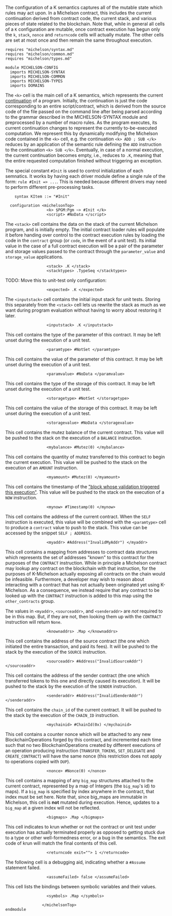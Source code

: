 The configuration of a K semantics captures all of the mutable state which rules
may act upon. In a Michelson contract, this includes the current continuation
derived from contract code, the current stack, and various pieces of state
related to the blockchain. Note that, while in general all cells of a `K`
configuration are mutable, once contract execution has begun only the `k`,
`stack`, `nonce` and `returncode` cells will actually mutate. The other cells
are set at most once and then remain the same throughout execution.

```k
requires "michelson/syntax.md"
requires "michelson/common.md"
requires "michelson/types.md"

module MICHELSON-CONFIG
  imports MICHELSON-SYNTAX
  imports MICHELSON-COMMON
  imports MICHELSON-TYPES
  imports DOMAINS
```

The `<k>` cell is the main cell of a K semantics, which represents the current
[continuation](https://en.wikipedia.org/wiki/Continuation) of a program.
Initially, the continuation is just the code corresponding to an entire
script/contract, which is derived from the source code of the file passed on the
command line after being parsed according to the grammar described in the
MICHELSON-SYNTAX module and preprocessed by a number of macro rules. As the
program executes, its current continuation changes to represent the currently
to-be-executed computation. We represent this by dynamically modifying the
Michelson code contained in the `<k>` cell, e.g. the continuation
`<k> ADD ; SUB </k>` reduces by an application of the semantic rule defining the
`ADD` instruction to the continuation `<k> SUB </k>`. Eventually, in case of a
normal execution, the current continuation becomes empty, i.e., reduces to `.K`,
meaning that the entire requested computation finished without triggering an
exception.

The special constant `#Init` is used to control initialization of each
semnatics. It works by having each driver module define a single rule of the
form: `rule #Init => ...`. This is needed because different drivers may need to
perform different pre-processing tasks.

```k
    syntax KItem ::= "#Init"
```

```k
  configuration <michelsonTop>
                  <k> $PGM:Pgm ~> #Init </k>
                  <script> #NoData </script>
```

The `<stack>` cell contains the data on the stack of the current Michelson
program, and is initially empty. The initial contract loader rules will populate
it before handing over control to the contract execution rules by loading the
code in the `contract` group (or `code`, in the event of a unit test). Its
initial value in the case of a full contract execution will be a pair of the
parameter and storage values passed to the contract through the
`parameter_value` and `storage_value` applications.

```k
                  <stack> .K </stack>
                  <stacktypes> .TypeSeq </stacktypes>
```

TODO: Move this to unit-test only configuration:

```k
                  <expected> .K </expected>
```

The `<inputstack>` cell contains the initial input stack for unit tests. Storing
this separately from the `<stack>` cell lets us rewrite the stack as much as we
want during program evaluation without having to worry about restoring it later.

```k
                  <inputstack> .K </inputstack>
```

This cell contains the type of the parameter of this contract. It may be left
unset during the execution of a unit test.

```k
                  <paramtype> #NotSet </paramtype>
```

This cell contains the value of the parameter of this contract. It may be left
unset during the execution of a unit test.

```k
                  <paramvalue> #NoData </paramvalue>
```

This cell contains the type of the storage of this contract. It may be left
unset during the execution of a unit test.

```k
                  <storagetype> #NotSet </storagetype>
```

This cell contains the value of the storage of this contract. It may be left
unset during the execution of a unit test.

```k
                  <storagevalue> #NoData </storagevalue>
```

This cell contains the mutez balance of the current contract. This value will be
pushed to the stack on the execution of a `BALANCE` instruction.

```k
                  <mybalance> #Mutez(0) </mybalance>
```

This cell contains the quantity of mutez transferred to this contract to begin
the current execution. This value will be pushed to the stack on the execution
of an `AMOUNT` instruction.

```k
                  <myamount> #Mutez(0) </myamount>
```

This cell contains the timestamp of the ["block whose validation triggered this
execution"](https://tezos.gitlab.io/whitedoc/michelson.html). This value will be
pushed to the stack on the execution of a `NOW` instruction.

```k
                  <mynow> #Timestamp(0) </mynow>
```

This cell contains the address of the current contract. When the `SELF`
instruction is executed, this value will be combined with the `<paramtype>` cell
to produce a `contract` value to push to the stack. This value can be accessed
by the snippet `SELF ; ADDRESS`.

[//]: # (Note that next proposal will probably add a SELF_ADDRESS instruction for this: https://gitlab.com/cryptiumlabs/tezos/-/merge_requests/75)

```k
                  <myaddr> #Address("InvalidMyAddr") </myaddr>
```

This cell contains a mapping from addresses to contract data structures which
represents the set of addresses "known" to this contract for the purposes of the
`CONTRACT` instruction. While in principle a Michelson contract may lookup any
contract on the blockchain with that instruction, for the purposes of
K-Michelson actually exposing all contracts on the chain would be infeasible.
Furthermore, a developer may wish to reason about interacting with a contract
that has not actually been originated yet using K-Michelson. As a consequence,
we instead require that any contract to be looked up with the `CONTRACT`
instruction is added to this map using the `other_contracts` group.

The values in `<myaddr>`, `<sourceaddr>`, and `<senderaddr>` are *not* required
to be in this map. But, if they are not, then looking them up with the
`CONTRACT` instruction will return `None`.

```k
                  <knownaddrs> .Map </knownaddrs>
```

This cell contains the address of the source contract (the one which initiated
the entire transaction, and paid its fees). It will be pushed to the stack by
the execution of the `SOURCE` instruction.

```k
                  <sourceaddr> #Address("InvalidSourceAddr") </sourceaddr>
```

This cell contains the address of the sender contract (the one which transferred
tokens to this one and directly caused its execution). It will be pushed to the
stack by the execution of the `SENDER` instruction.

```k
                  <senderaddr> #Address("InvalidSenderAddr") </senderaddr>
```

This cell contains the `chain_id` of the current contract. It will be pushed to
the stack by the execution of the `CHAIN_ID` instruction.

```k
                  <mychainid> #ChainId(0x) </mychainid>
```

This cell contains a counter nonce which will be attached to any new
BlockchainOperations forged by this contract, and incremented each time such
that no two BlockchainOperations created by different executions of an operation
producing instruction (`TRANSFER_TOKENS`, `SET_DELEGATE` and `CREATE_CONTRACT`)
will have the same nonce (this restriction does not apply to operations copied
with `DUP`).

```k
                  <nonce> #Nonce(0) </nonce>
```

This cell contains a mapping of any `big_map` structures attached to the current
contract, represented by a map of Integers (the `big_map`'s id) to maps). If a
`big_map` is specified by index anywhere in the contract, that index must be set
here. Note that, since big\_maps are immutable in Michelson, this cell is
**not** mutated during execution. Hence, updates to a `big_map` at a given index
will not be reflected.

[//]: # (I find it a bit strange to say that `big_map` are immutable; the purpose of the
UPDATE instruction is really to update the `big_map`; it is however true that the
`big_map` is not updated during the execution but right after execution.)

```k
                  <bigmaps> .Map </bigmaps>
```

This cell indicates to krun whether or not the contract or unit test under
execution has actually terminated properly as opposed to getting stuck due to a
type or other well-formedness error, or a bug in the semantics. The exit code of
krun will match the final contents of this cell.

```k
                  <returncode exit=""> 1 </returncode>
```

The following cell is a debugging aid, indicating whether a `#Assume` statement
failed.

```k
                  <assumeFailed> false </assumeFailed>
```

This cell lists the bindings between symbolic variables and their values.

```k
                  <symbols> .Map </symbols>
```

```k
                </michelsonTop>
endmodule
```
